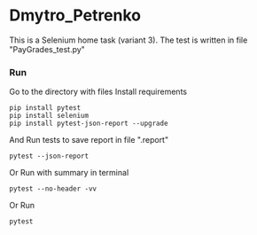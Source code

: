 # Dmytro_Petrenko
This is a Selenium home task (variant 3). The test is written in file "PayGrades_test.py"

### Run
Go to the directory with files
Install requirements
```
pip install pytest
pip install selenium
pip install pytest-json-report --upgrade 
```
And Run tests to save report in file ".report"
```
pytest --json-report
```
Or Run with summary in terminal
```
pytest --no-header -vv
```
Or Run
```
pytest
```
